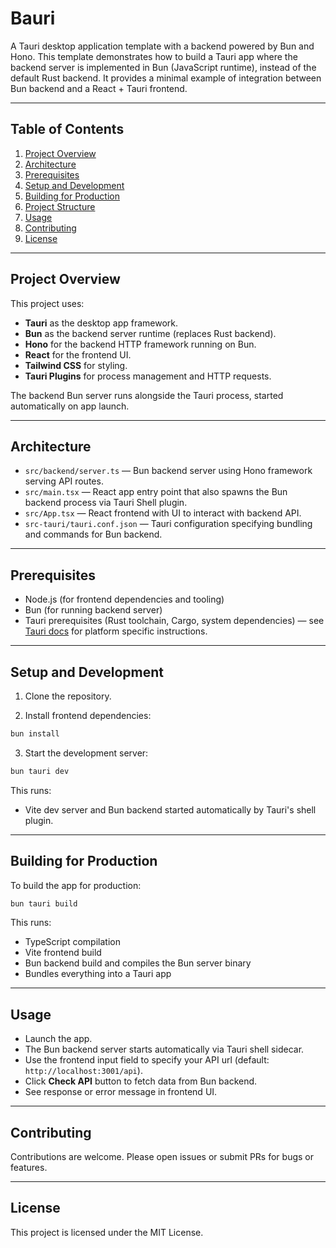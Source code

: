 # Bauri

A Tauri desktop application template with a backend powered by Bun and Hono.
This template demonstrates how to build a Tauri app where the backend server is implemented in Bun (JavaScript runtime),
instead of the default Rust backend. It provides a minimal example of integration
between Bun backend and a React + Tauri frontend.

---

## Table of Contents

1. [Project Overview](#project-overview)
2. [Architecture](#architecture)
3. [Prerequisites](#prerequisites)
4. [Setup and Development](#setup-and-development)
5. [Building for Production](#building-for-production)
6. [Project Structure](#project-structure)
7. [Usage](#usage)
8. [Contributing](#contributing)
9. [License](#license)

---

## Project Overview

This project uses:

- **Tauri** as the desktop app framework.
- **Bun** as the backend server runtime (replaces Rust backend).
- **Hono** for the backend HTTP framework running on Bun.
- **React** for the frontend UI.
- **Tailwind CSS** for styling.
- **Tauri Plugins** for process management and HTTP requests.

The backend Bun server runs alongside the Tauri process, started automatically on app launch.

---

## Architecture

- `src/backend/server.ts` — Bun backend server using Hono framework serving API routes.
- `src/main.tsx` — React app entry point that also spawns the Bun backend process via Tauri Shell plugin.
- `src/App.tsx` — React frontend with UI to interact with backend API.
- `src-tauri/tauri.conf.json` — Tauri configuration specifying bundling and commands for Bun backend.

---

## Prerequisites

- Node.js (for frontend dependencies and tooling)
- Bun (for running backend server)
- Tauri prerequisites (Rust toolchain, Cargo, system dependencies) — see [Tauri docs](https://tauri.app) for platform specific instructions.

---

## Setup and Development

1. Clone the repository.

2. Install frontend dependencies:

```sh
bun install
```

3. Start the development server:

```sh
bun tauri dev
```

This runs:

- Vite dev server and Bun backend started automatically by Tauri's shell plugin.

---

## Building for Production

To build the app for production:

```sh
bun tauri build
```

This runs:

- TypeScript compilation
- Vite frontend build
- Bun backend build and compiles the Bun server binary
- Bundles everything into a Tauri app

---

## Usage

- Launch the app.
- The Bun backend server starts automatically via Tauri shell sidecar.
- Use the frontend input field to specify your API url (default: `http://localhost:3001/api`).
- Click **Check API** button to fetch data from Bun backend.
- See response or error message in frontend UI.

---

## Contributing

Contributions are welcome. Please open issues or submit PRs for bugs or features.

---

## License

This project is licensed under the MIT License.

